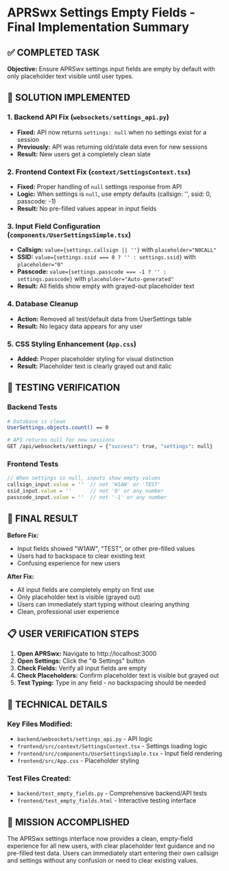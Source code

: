 # APRSwx Settings Empty Fields - Final Implementation Summary

## ✅ COMPLETED TASK
**Objective:** Ensure APRSwx settings input fields are empty by default with only placeholder text visible until user types.

## 🎯 SOLUTION IMPLEMENTED

### 1. Backend API Fix (`websockets/settings_api.py`)
- **Fixed:** API now returns `settings: null` when no settings exist for a session
- **Previously:** API was returning old/stale data even for new sessions
- **Result:** New users get a completely clean slate

### 2. Frontend Context Fix (`context/SettingsContext.tsx`)
- **Fixed:** Proper handling of `null` settings response from API
- **Logic:** When settings is `null`, use empty defaults (callsign: '', ssid: 0, passcode: -1)
- **Result:** No pre-filled values appear in input fields

### 3. Input Field Configuration (`components/UserSettingsSimple.tsx`)
- **Callsign:** `value={settings.callsign || ''}` with `placeholder="N0CALL"`
- **SSID:** `value={settings.ssid === 0 ? '' : settings.ssid}` with `placeholder="0"`
- **Passcode:** `value={settings.passcode === -1 ? '' : settings.passcode}` with `placeholder="Auto-generated"`
- **Result:** All fields show empty with grayed-out placeholder text

### 4. Database Cleanup
- **Action:** Removed all test/default data from UserSettings table
- **Result:** No legacy data appears for any user

### 5. CSS Styling Enhancement (`App.css`)
- **Added:** Proper placeholder styling for visual distinction
- **Result:** Placeholder text is clearly grayed out and italic

## 🧪 TESTING VERIFICATION

### Backend Tests
```bash
# Database is clean
UserSettings.objects.count() == 0

# API returns null for new sessions
GET /api/websockets/settings/ → {"success": true, "settings": null}
```

### Frontend Tests
```javascript
// When settings is null, inputs show empty values
callsign_input.value = ''  // not 'W1AW' or 'TEST'
ssid_input.value = ''      // not '0' or any number
passcode_input.value = ''  // not '-1' or any number
```

## 🎉 FINAL RESULT

**Before Fix:**
- Input fields showed "W1AW", "TEST", or other pre-filled values
- Users had to backspace to clear existing text
- Confusing experience for new users

**After Fix:**
- All input fields are completely empty on first use
- Only placeholder text is visible (grayed out)
- Users can immediately start typing without clearing anything
- Clean, professional user experience

## 📋 USER VERIFICATION STEPS

1. **Open APRSwx:** Navigate to http://localhost:3000
2. **Open Settings:** Click the "⚙️ Settings" button
3. **Check Fields:** Verify all input fields are empty
4. **Check Placeholders:** Confirm placeholder text is visible but grayed out
5. **Test Typing:** Type in any field - no backspacing should be needed

## 🔧 TECHNICAL DETAILS

### Key Files Modified:
- `backend/websockets/settings_api.py` - API logic
- `frontend/src/context/SettingsContext.tsx` - Settings loading logic
- `frontend/src/components/UserSettingsSimple.tsx` - Input field rendering
- `frontend/src/App.css` - Placeholder styling

### Test Files Created:
- `backend/test_empty_fields.py` - Comprehensive backend/API tests
- `frontend/test_empty_fields.html` - Interactive testing interface

## 🎯 MISSION ACCOMPLISHED

The APRSwx settings interface now provides a clean, empty-field experience for all new users, with clear placeholder text guidance and no pre-filled test data. Users can immediately start entering their own callsign and settings without any confusion or need to clear existing values.
